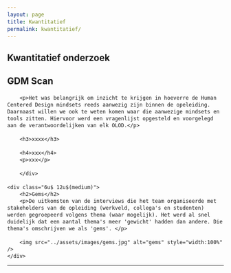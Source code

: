 ```yaml
---
layout: page
title: Kwantitatief
permalink: kwantitatief/
---
```

## Kwantitatief onderzoek
<div class="row 200%">
    <div class="6u 12u$(medium)">
        <h2>GDM Scan</h2>
        
        <p>Het was belangrijk om inzicht te krijgen in hoeverre de Human Centered Design mindsets reeds aanwezig zijn binnen de opeleiding. Daarnaast willen we ook te weten komen waar die aanwezige mindsets en tools zitten. Hiervoor werd een vragenlijst opgesteld en voorgelegd aan de verantwoordelijken van elk OLOD.</p>

        <h3>xxxx</h3> 

        <h4>xxx</h4>
        <p>xxx</p>

        </div>
    
    <div class="6u$ 12u$(medium)">
        <h2>Gems</h2>
        <p>De uitkomsten van de interviews die het team organiseerde met stakeholders van de opleiding (werkveld, collega's en studenten) werden gegroepeerd volgens thema (waar mogelijk). Het werd al snel duidelijk dat een aantal thema's meer 'gewicht' hadden dan andere. Die thema's omschrijven we als 'gems'. </p>

        <img src="../assets/images/gems.jpg" alt="gems" style="width:100%" />
    </div>
</div>
<hr class="major" />

